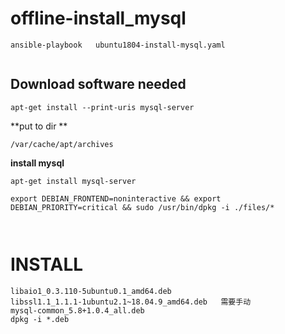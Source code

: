 #   offline-install_mysql



```
ansible-playbook   ubuntu1804-install-mysql.yaml


```



##  Download software needed
```
apt-get install --print-uris mysql-server
```

**put to dir **
```
/var/cache/apt/archives
```


**install mysql**
```
apt-get install mysql-server
```




```
export DEBIAN_FRONTEND=noninteractive && export DEBIAN_PRIORITY=critical && sudo /usr/bin/dpkg -i ./files/*



```



#  INSTALL
```
libaio1_0.3.110-5ubuntu0.1_amd64.deb
libssl1.1_1.1.1-1ubuntu2.1~18.04.9_amd64.deb   需要手动
mysql-common_5.8+1.0.4_all.deb
dpkg -i *.deb   

```




